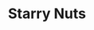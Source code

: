 ---
title: Starry Nuts
developer: Mybo
image: StarryNuts.jpg
link: http://www.mybogame.com/more_game/
ios: http://itunes.apple.com/us/app/starry-nuts/id538252355
android: https://play.google.com/store/apps/details?id=com.mybo.nuts
---
